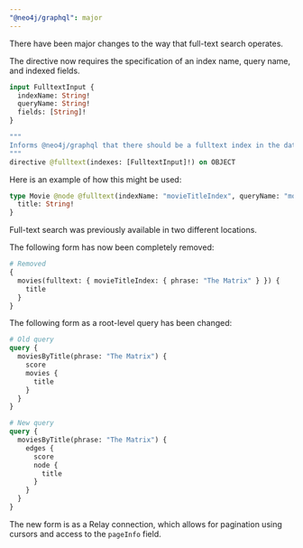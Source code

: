 ```yaml
---
"@neo4j/graphql": major
---
```


There have been major changes to the way that full-text search operates.

The directive now requires the specification of an index name, query name, and indexed fields.

```graphql
input FulltextInput {
  indexName: String!
  queryName: String!
  fields: [String]!
}

"""
Informs @neo4j/graphql that there should be a fulltext index in the database, allows users to search by the index in the generated schema.
"""
directive @fulltext(indexes: [FulltextInput]!) on OBJECT
```

Here is an example of how this might be used:

```graphql
type Movie @node @fulltext(indexName: "movieTitleIndex", queryName: "moviesByTitle", fields: ["title"]) {
  title: String!
}
```

Full-text search was previously available in two different locations.

The following form has now been completely removed:

```graphql
# Removed
{
  movies(fulltext: { movieTitleIndex: { phrase: "The Matrix" } }) {
    title
  }
}
```

The following form as a root-level query has been changed:

```graphql
# Old query
query {
  moviesByTitle(phrase: "The Matrix") {
    score
    movies {
      title
    }
  }
}

# New query
query {
  moviesByTitle(phrase: "The Matrix") {
    edges {
      score
      node {
        title
      }
    }
  }
}
```

The new form is as a Relay connection, which allows for pagination using cursors and access to the `pageInfo` field.

